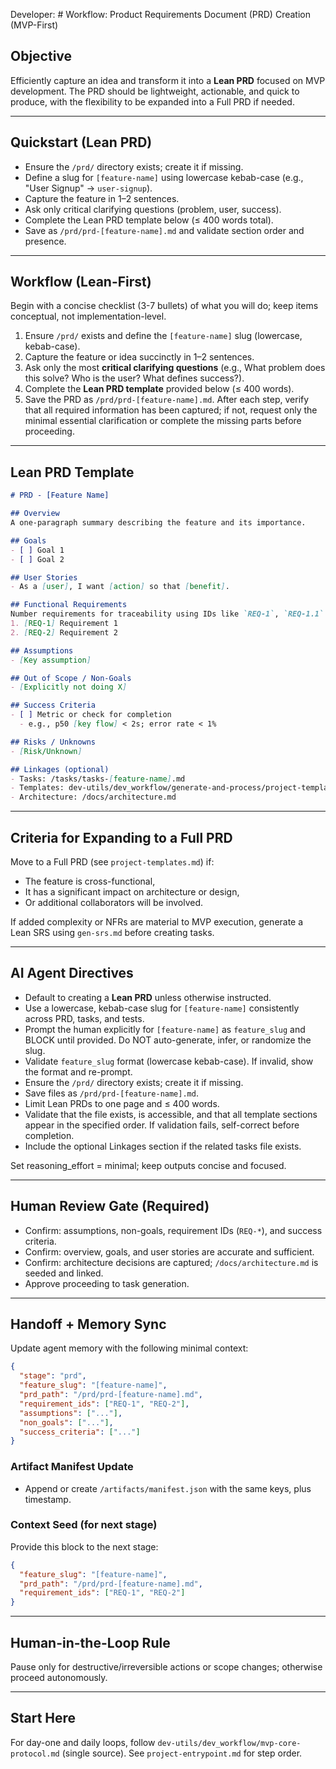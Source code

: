 Developer: # Workflow: Product Requirements Document (PRD) Creation (MVP-First)

## Objective
Efficiently capture an idea and transform it into a **Lean PRD** focused on MVP development. The PRD should be lightweight, actionable, and quick to produce, with the flexibility to be expanded into a Full PRD if needed.

---

## Quickstart (Lean PRD)
- Ensure the `/prd/` directory exists; create it if missing.
- Define a slug for `[feature-name]` using lowercase kebab-case (e.g., "User Signup" → `user-signup`).
- Capture the feature in 1–2 sentences.
- Ask only critical clarifying questions (problem, user, success).
- Complete the Lean PRD template below (≤ 400 words total).
- Save as `/prd/prd-[feature-name].md` and validate section order and presence.

---

## Workflow (Lean-First)
Begin with a concise checklist (3-7 bullets) of what you will do; keep items conceptual, not implementation-level.
1. Ensure `/prd/` exists and define the `[feature-name]` slug (lowercase, kebab-case).
2. Capture the feature or idea succinctly in 1–2 sentences.
3. Ask only the most **critical clarifying questions** (e.g., What problem does this solve? Who is the user? What defines success?).
4. Complete the **Lean PRD template** provided below (≤ 400 words).
5. Save the PRD as `/prd/prd-[feature-name].md`.
After each step, verify that all required information has been captured; if not, request only the minimal essential clarification or complete the missing parts before proceeding.

---

## Lean PRD Template
```markdown
# PRD - [Feature Name]

## Overview
A one-paragraph summary describing the feature and its importance.

## Goals
- [ ] Goal 1
- [ ] Goal 2

## User Stories
- As a [user], I want [action] so that [benefit].

## Functional Requirements
Number requirements for traceability using IDs like `REQ-1`, `REQ-1.1`.
1. [REQ-1] Requirement 1
2. [REQ-2] Requirement 2

## Assumptions
- [Key assumption]

## Out of Scope / Non-Goals
- [Explicitly not doing X]

## Success Criteria
- [ ] Metric or check for completion
  - e.g., p50 [key flow] < 2s; error rate < 1%

## Risks / Unknowns
- [Risk/Unknown]

## Linkages (optional)
- Tasks: /tasks/tasks-[feature-name].md
- Templates: dev-utils/dev_workflow/generate-and-process/project-templates.md
- Architecture: /docs/architecture.md
```

---

## Criteria for Expanding to a Full PRD
Move to a Full PRD (see `project-templates.md`) if:
- The feature is cross-functional,
- It has a significant impact on architecture or design,
- Or additional collaborators will be involved.

If added complexity or NFRs are material to MVP execution, generate a Lean SRS using `gen-srs.md` before creating tasks.

---

## AI Agent Directives
- Default to creating a **Lean PRD** unless otherwise instructed.
- Use a lowercase, kebab-case slug for `[feature-name]` consistently across PRD, tasks, and tests.
- Prompt the human explicitly for `[feature-name]` as `feature_slug` and BLOCK until provided. Do NOT auto-generate, infer, or randomize the slug.
- Validate `feature_slug` format (lowercase kebab-case). If invalid, show the format and re-prompt.
- Ensure the `/prd/` directory exists; create it if missing.
- Save files as `/prd/prd-[feature-name].md`.
- Limit Lean PRDs to one page and ≤ 400 words.
- Validate that the file exists, is accessible, and that all template sections appear in the specified order. If validation fails, self-correct before completion.
- Include the optional Linkages section if the related tasks file exists.
 
Set reasoning_effort = minimal; keep outputs concise and focused.

---

## Human Review Gate (Required)
- Confirm: assumptions, non-goals, requirement IDs (`REQ-*`), and success criteria.
- Confirm: overview, goals, and user stories are accurate and sufficient.
- Confirm: architecture decisions are captured; `/docs/architecture.md` is seeded and linked.
- Approve proceeding to task generation.

---

## Handoff + Memory Sync
Update agent memory with the following minimal context:

```json
{
  "stage": "prd",
  "feature_slug": "[feature-name]",
  "prd_path": "/prd/prd-[feature-name].md",
  "requirement_ids": ["REQ-1", "REQ-2"],
  "assumptions": ["..."],
  "non_goals": ["..."],
  "success_criteria": ["..."]
}
```

### Artifact Manifest Update
- Append or create `/artifacts/manifest.json` with the same keys, plus timestamp.

### Context Seed (for next stage)
Provide this block to the next stage:

```json
{
  "feature_slug": "[feature-name]",
  "prd_path": "/prd/prd-[feature-name].md",
  "requirement_ids": ["REQ-1", "REQ-2"]
}
```

---

## Human-in-the-Loop Rule
Pause only for destructive/irreversible actions or scope changes; otherwise proceed autonomously.

---

## Start Here
For day-one and daily loops, follow `dev-utils/dev_workflow/mvp-core-protocol.md` (single source). See `project-entrypoint.md` for step order.